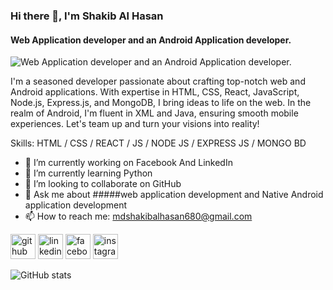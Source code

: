 ### Hi there 👋, I'm Shakib Al Hasan
#### Web Application developer and an Android Application developer.
![Web Application developer and an Android Application developer.](https://scontent.fdac149-1.fna.fbcdn.net/v/t39.30808-6/440115410_362278410180781_3494319546898204562_n.png?_nc_cat=102&ccb=1-7&_nc_sid=5f2048&_nc_eui2=AeHNLlZU1OWNVv7mw-oeVuwbC1y0uyJ90nULXLS7In3SdS4L095hSFHzeYH7yecX6YiAu3C_e7PBPGYmE-DgWnhC&_nc_ohc=tBATPBKi0_8Q7kNvgGysCKI&_nc_ht=scontent.fdac149-1.fna&oh=00_AYDWDqkeor3-S5-YXGQ8NZCL1xp4f4JTEvATXntahI2MrA&oe=6649125D)

I'm a seasoned developer passionate about crafting top-notch web and Android applications. With expertise in HTML, CSS, React, JavaScript, Node.js, Express.js, and MongoDB, I bring ideas to life on the web. In the realm of Android, I'm fluent in XML and Java, ensuring smooth mobile experiences. Let's team up and turn your visions into reality!

Skills: HTML / CSS / REACT / JS / NODE JS / EXPRESS JS / MONGO BD

- 🔭 I’m currently working on Facebook And LinkedIn  
- 🌱 I’m currently learning Python 
- 👯 I’m looking to collaborate on GitHub 
- 💬 Ask me about #####web application development and Native Android application development 
- 📫 How to reach me: mdshakibalhasan680@gmail.com 


[<img src='https://cdn.jsdelivr.net/npm/simple-icons@3.0.1/icons/github.svg' alt='github' height='40'>](https://github.com/shakib-al-hasan)  [<img src='https://cdn.jsdelivr.net/npm/simple-icons@3.0.1/icons/linkedin.svg' alt='linkedin' height='40'>](https://www.linkedin.com/in/shakib-al-hasan/)  [<img src='https://cdn.jsdelivr.net/npm/simple-icons@3.0.1/icons/facebook.svg' alt='facebook' height='40'>](https://www.facebook.com/shakib.al.haasan.pfofile)  [<img src='https://cdn.jsdelivr.net/npm/simple-icons@3.0.1/icons/instagram.svg' alt='instagram' height='40'>](https://www.instagram.com/shakib_al_haasan/)  

![GitHub stats](https://github-readme-stats.vercel.app/api?username=shakib-al-hasan&show_icons=true)  

